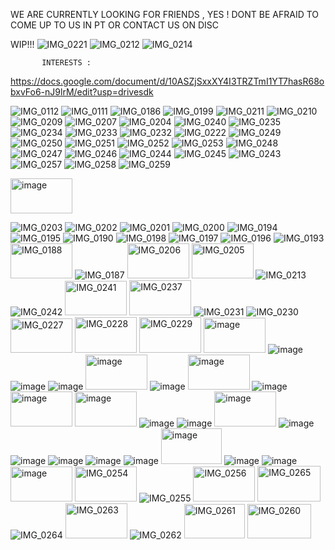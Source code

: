 WE ARE CURRENTLY LOOKING FOR FRIENDS , YES ! DONT BE AFRAID TO COME UP TO US IN PT OR CONTACT US ON DISC 

WIP!!!
![IMG_0221](https://github.com/user-attachments/assets/89d14624-6d6c-461a-98e1-24fc972aa9ea)
![IMG_0212](https://github.com/user-attachments/assets/face90b2-a602-48cc-a705-ba3409cd7073)
![IMG_0214](https://github.com/user-attachments/assets/ec31f9d8-b008-4ea9-974f-780588119194)

           
           INTERESTS : 
           
https://docs.google.com/document/d/10ASZjSxxXY4I3TRZTmI1YT7hasR68obxvFo6-nJ9lrM/edit?usp=drivesdk




![IMG_0112](https://github.com/user-attachments/assets/c73abbcf-4e70-465f-a1ff-1011df2163fd) 
![IMG_0111](https://github.com/user-attachments/assets/b4fd9bc3-fa56-4151-946a-4da4d817655d)
![IMG_0186](https://github.com/user-attachments/assets/632553fe-c6b1-4e96-bf84-76decd71e3c6)
![IMG_0199](https://github.com/user-attachments/assets/257125c3-5e52-47e0-aef7-aab12b780a74)
![IMG_0211](https://github.com/user-attachments/assets/15469b86-158b-4958-95af-487c07e6f73c)
![IMG_0210](https://github.com/user-attachments/assets/1afcb149-6a2f-400c-a606-5ba2095e321f)
![IMG_0209](https://github.com/user-attachments/assets/e79c8e1d-bbd2-4050-84b6-8597bdb5002a)
![IMG_0207](https://github.com/user-attachments/assets/96d401be-87c8-4ce5-84ee-7a29043df37d)
![IMG_0204](https://github.com/user-attachments/assets/75fc3b82-101a-49b4-ada1-35036d26ef4d)
![IMG_0240](https://github.com/user-attachments/assets/e3981115-35b0-4fc8-a57e-64f47fa98bf8)
![IMG_0235](https://github.com/user-attachments/assets/a7e13f8f-8682-424b-a641-42751e72bf3a)
![IMG_0234](https://github.com/user-attachments/assets/3e617bd7-ac72-4191-b7b1-742641d5ffed)
![IMG_0233](https://github.com/user-attachments/assets/736ef326-fac5-4573-a460-ca522fd74b00)
![IMG_0232](https://github.com/user-attachments/assets/d49d0980-e27d-43e7-b5d5-86e53b61d000)
![IMG_0222](https://github.com/user-attachments/assets/0ecf5ae9-ad22-44b9-8954-6fed2b8ef382)
![IMG_0249](https://github.com/user-attachments/assets/78302c54-8b8d-48e4-8066-59fcc1ddb5f6)
![IMG_0250](https://github.com/user-attachments/assets/952fead0-6f03-40b5-9e74-d98edf9e16d6)
![IMG_0251](https://github.com/user-attachments/assets/ea736a27-eba0-4341-ac2a-86f6433f5898)
![IMG_0252](https://github.com/user-attachments/assets/0a57fd1a-ccc1-4012-92ee-e67febeb2964)
![IMG_0253](https://github.com/user-attachments/assets/a9973d5a-e646-4dda-9ca1-71944bb712e6)
![IMG_0248](https://github.com/user-attachments/assets/1f98530e-dd9b-44f2-8c62-f5ca3d8776b1)
![IMG_0247](https://github.com/user-attachments/assets/cd923c65-946f-4e8e-b312-98d2c717b9d0)
![IMG_0246](https://github.com/user-attachments/assets/825bb7f8-c805-4f8f-b9aa-827d34202cc0)
![IMG_0244](https://github.com/user-attachments/assets/befdfc58-0b62-4724-aef2-1ff7125f0569)
![IMG_0245](https://github.com/user-attachments/assets/9554b248-5dc8-45ab-965a-39497d2a7c03)
![IMG_0243](https://github.com/user-attachments/assets/ca5efef4-8a98-448e-83c6-95b02f3ca955)
![IMG_0257](https://github.com/user-attachments/assets/dcc4a3e3-3541-4afa-a5db-ceed9f4d69e7)
![IMG_0258](https://github.com/user-attachments/assets/72a20f95-6ba3-40b9-b6d3-2ee48d492b35)
![IMG_0259](https://github.com/user-attachments/assets/c91071e4-c7a4-4b9c-b539-7d664731f421)

 


<img width="99" height="56" alt="image" src="https://github.com/user-attachments/assets/eed8a3d2-743b-4c94-8555-895c5a1a5a9a" />

![IMG_0203](https://github.com/user-attachments/assets/cc8a472c-41d5-410f-8bd7-5409f1d0302b)
![IMG_0202](https://github.com/user-attachments/assets/27b25963-1b89-4d15-9a86-f606262dbb25)
![IMG_0201](https://github.com/user-attachments/assets/20bd4727-f110-49ee-9e1a-7025a238f15b)
![IMG_0200](https://github.com/user-attachments/assets/76d4c259-7083-4023-9a6d-35cef1c3519b)
![IMG_0194](https://github.com/user-attachments/assets/2f32bef9-9a75-4ce3-b77a-ec019f2f64da)
![IMG_0195](https://github.com/user-attachments/assets/42f0da1d-9f47-41a2-8192-9c475ac63375)
![IMG_0190](https://github.com/user-attachments/assets/086222af-dda8-4802-b724-8c10701b143b)
![IMG_0198](https://github.com/user-attachments/assets/ed09c069-0d65-4bf7-9f2d-609f87fe9a56)
![IMG_0197](https://github.com/user-attachments/assets/060387d6-d731-4d8c-bf57-4d00b9fa8f26)
![IMG_0196](https://github.com/user-attachments/assets/27606783-9baa-48df-9ace-ac9e6080577a)
![IMG_0193](https://github.com/user-attachments/assets/5111769e-5580-45d7-8509-de517c5b93c6)
<img width="99" height="56" alt="IMG_0188" src="https://github.com/user-attachments/assets/41a909f0-bd75-47f6-abe3-c6c2644fb993" />
![IMG_0187](https://github.com/user-attachments/assets/aa05610f-4cc4-4a30-a32b-76c20a8617c1)
<img width="99" height="56" alt="IMG_0206" src="https://github.com/user-attachments/assets/51e9fac3-3bf7-4267-8eea-fef69671744c" />
<img width="99" height="56" alt="IMG_0205" src="https://github.com/user-attachments/assets/fce02e77-646c-4220-84b7-e99b845cf436" />
![IMG_0213](https://github.com/user-attachments/assets/fce1c68d-37ca-4671-bbdc-acaebd6c4989)
![IMG_0242](https://github.com/user-attachments/assets/5d2e271d-cc96-4cec-8b6e-cc71daa152d3)
<img width="99" height="55" alt="IMG_0241" src="https://github.com/user-attachments/assets/da07a70e-4e15-46f9-a953-5f730cef8ea3" />
<img width="99" height="56" alt="IMG_0237" src="https://github.com/user-attachments/assets/b497417b-1d7f-4266-b342-bf7fe0479a6e" />
![IMG_0231](https://github.com/user-attachments/assets/b8e4eeaa-a789-4b1f-ae18-915c6635af16)
![IMG_0230](https://github.com/user-attachments/assets/3c8b0b80-0d0b-46f6-a114-c664fda07747)
<img width="99" height="55" alt="IMG_0227" src="https://github.com/user-attachments/assets/5e8f6a14-6f11-495a-a477-eee330f36bab" />
<img width="99" height="57" alt="IMG_0228" src="https://github.com/user-attachments/assets/257545c8-a3a7-4536-a892-863428711a5a" />
<img width="99" height="57" alt="IMG_0229" src="https://github.com/user-attachments/assets/b58b60b7-9cd9-41dd-9aa3-6b4ec91c5cfa" />
<img width="99" height="56" alt="image" src="https://github.com/user-attachments/assets/0108c5ec-48be-4a74-924a-3b5709047aaf" />
![image](https://github.com/user-attachments/assets/daeb3c1f-0f9c-41aa-ba73-9aba8d63131f)
![image](https://github.com/user-attachments/assets/dbe36569-9fe3-4147-9539-11974583e9a8)
![image](https://github.com/user-attachments/assets/560ec0c0-b63e-467c-8d83-6e5d29625975)
<img width="99" height="56" alt="image" src="https://github.com/user-attachments/assets/8469d98e-17fb-4aac-b738-fd6a95b643c1" />
![image](https://github.com/user-attachments/assets/f7f97d0a-cb66-441a-b6e7-cc673474d417)
<img width="99" height="56" alt="image" src="https://github.com/user-attachments/assets/d3eae569-b537-4d8d-9272-b34d6918aef8" />
![image](https://github.com/user-attachments/assets/e7e7bcb2-96d1-494b-9099-40d6569cfcbe)
<img width="99" height="56" alt="image" src="https://github.com/user-attachments/assets/ffdee2c4-f5cf-4dd9-a28c-319b8be65339" />
<img width="99" height="56" alt="image" src="https://github.com/user-attachments/assets/e19c02f9-86b3-4a50-833a-252f3095b7f7" />
![image](https://github.com/user-attachments/assets/13ef180a-0eba-47c5-b84a-961f1782fe15)
![image](https://github.com/user-attachments/assets/dc554e2d-8c1f-400b-8b53-4576562b5e24)
<img width="99" height="56" alt="image" src="https://github.com/user-attachments/assets/a10e38d5-f18f-4427-a694-7fc2de0fa24f" />
![image](https://github.com/user-attachments/assets/9f571cb1-786d-4088-93cc-dc1c0804e567)
![image](https://github.com/user-attachments/assets/9458508c-c610-4600-b6dd-54da9c487db0)
![image](https://github.com/user-attachments/assets/7898117e-e50d-44bb-af4e-894c5e6b5bfc)
![image](https://github.com/user-attachments/assets/33828e52-00a5-47c6-942d-b3403e227587)
![image](https://github.com/user-attachments/assets/0e579525-c435-40cd-bc64-1dd135875aa9)
<img width="97" height="57" alt="image" src="https://github.com/user-attachments/assets/66f9d8e6-e3f7-4d05-90ee-bd30a025cdce" />
![image](https://github.com/user-attachments/assets/61785cde-df7a-41cb-b456-f612ec125313)
![image](https://github.com/user-attachments/assets/891ced0e-12c7-44bb-a9f4-99e542ca4a6d)
<img width="99" height="56" alt="image" src="https://github.com/user-attachments/assets/9c22c304-d0bc-4eb8-95e8-2543b811b5b8" />
<img width="99" height="56" alt="IMG_0254" src="https://github.com/user-attachments/assets/f6151c8f-1a2f-4ce0-af7d-290bd14267e3" />
![IMG_0255](https://github.com/user-attachments/assets/12f2d823-818e-4b55-ae01-e36cd8b0d2fb)
<img width="99" height="56" alt="IMG_0256" src="https://github.com/user-attachments/assets/71e8c1ae-8dce-4e46-b9e7-2f00808b06fb" />
<img width="101" height="57" alt="IMG_0265" src="https://github.com/user-attachments/assets/0aec98d5-1d21-425e-a7ef-e80cc0ba7043" />
![IMG_0264](https://github.com/user-attachments/assets/120b09ce-4ae6-4220-840d-5a1cd9453293)
<img width="99" height="56" alt="IMG_0263" src="https://github.com/user-attachments/assets/eb3d3b93-1344-4e7d-9056-5f260d9a94b9" />
![IMG_0262](https://github.com/user-attachments/assets/89c846f2-8837-4500-9dee-420a9d120745)
<img width="97" height="55" alt="IMG_0261" src="https://github.com/user-attachments/assets/6c6204c5-18fc-44dc-b6a4-4d3d484ba972" />
<img width="102" height="55" alt="IMG_0260" src="https://github.com/user-attachments/assets/886a6841-612c-47e2-9fb6-e43998be3c74" />








